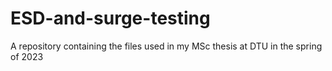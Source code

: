 # ESD-and-surge-testing
A repository containing the files used in my MSc thesis at DTU in the spring of 2023
